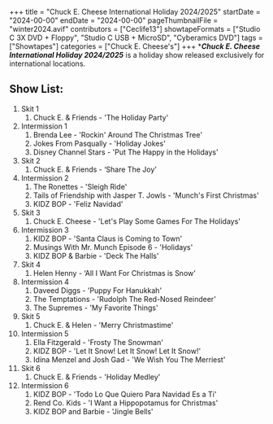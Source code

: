 +++
title = "Chuck E. Cheese International Holiday 2024/2025"
startDate = "2024-00-00"
endDate = "2024-00-00"
pageThumbnailFile = "winter2024.avif"
contributors = ["Ceclife13"]
showtapeFormats = ["Studio C 3X DVD + Floppy", "Studio C USB + MicroSD", "Cyberamics DVD"]
tags = ["Showtapes"]
categories = ["Chuck E. Cheese's"]
+++
****Chuck E. Cheese International Holiday 2024/2025*** is a holiday show released exclusively for international locations.

## Show List:
1. Skit 1
      1.  Chuck E. & Friends - 'The Holiday Party'
2. Intermission 1
      1.  Brenda Lee - 'Rockin' Around The Christmas Tree'
      2.  Jokes From Pasqually - 'Holiday Jokes'
      3.  Disney Channel Stars - 'Put The Happy in the Holidays'
3. Skit 2
      1.  Chuck E. & Friends - ‘Share The Joy’
4. Intermission 2
      1.  The Ronettes - 'Sleigh Ride'
      2.  Tails of Friendship with Jasper T. Jowls - 'Munch's First Christmas'
      3.  KIDZ BOP - 'Feliz Navidad'
5. Skit 3
      1.  Chuck E. Cheese - 'Let's Play Some Games For The Holidays'
6. Intermission 3
      1.  KIDZ BOP - 'Santa Claus is Coming to Town'
      2.  Musings With Mr. Munch Episode 6 - 'Holidays'
      3.  KIDZ BOP & Barbie - 'Deck The Halls'
7. Skit 4
      1.  Helen Henny - ‘All I Want For Christmas is Snow’
8. Intermission 4
      1.  Daveed Diggs - 'Puppy For Hanukkah'
      2.  The Temptations - 'Rudolph The Red-Nosed Reindeer'
      3.  The Supremes - 'My Favorite Things'
9. Skit 5
      1.  Chuck E. & Helen - 'Merry Christmastime'
10. Intermission 5
      1.  Ella Fitzgerald - 'Frosty The Snowman'
      2.  KIDZ BOP - 'Let It Snow! Let It Snow! Let It Snow!'
      3.  Idina Menzel and Josh Gad - 'We Wish You The Merriest'
11. Skit 6
      1.  Chuck E. & Friends - 'Holiday Medley'
12. Intermission 6
      1.  KIDZ BOP - 'Todo Lo Que Quiero Para Navidad Es a Ti'
      2.  Rend Co. Kids - 'I Want a Hippopotamus for Christmas'
      3.  KIDZ BOP and Barbie - 'Jingle Bells'


